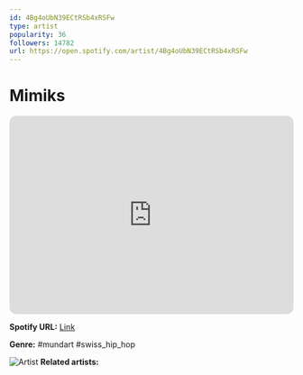 ```yaml
---
id: 4Bg4oUbN39ECtRSb4xRSFw
type: artist
popularity: 36
followers: 14782
url: https://open.spotify.com/artist/4Bg4oUbN39ECtRSb4xRSFw
---
```

# Mimiks

<iframe style="border-radius:12px" src="https://open.spotify.com/embed/artist/4Bg4oUbN39ECtRSb4xRSFw" width="100%" height="352" frameBorder="0" allowfullscreen="" allow="autoplay; clipboard-write; encrypted-media; fullscreen; picture-in-picture" loading="lazy"></iframe>

**Spotify URL:** [Link](https://open.spotify.com/artist/4Bg4oUbN39ECtRSb4xRSFw)

**Genre:**  #mundart #swiss_hip_hop

![Artist](https://i.scdn.co/image/ab6761610000e5ebed9bd254a1447ada56e86c89)
**Related artists:**

